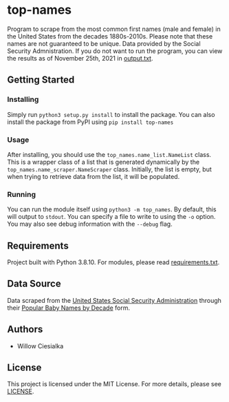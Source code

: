# top-names

Program to scrape from the most common first names (male and female) in the United States from the decades 1880s-2010s. Please note that these names are not guaranteed to be unique.
Data provided by the Social Security Admnistration.
If you do not want to run the program, you can view the results as of November 25th, 2021 in [output.txt](output.txt).

## Getting Started

### Installing

Simply run `python3 setup.py install` to install the package. You can also install the package from PyPI using `pip install top-names`

### Usage

After installing, you should use the `top_names.name_list.NameList` class. This is a wrapper class of a list that is generated dynamically by the `top_names.name_scraper.NameScraper` class. Initially, the list is empty, but when trying to retrieve data from the list, it will be populated.

### Running

You can run the module itself using `python3 -m top_names`. By default, this will output to `stdout`. You can specify a file to write to using the `-o` option. You may also see debug information with the `--debug` flag.

## Requirements

Project built with Python 3.8.10.
For modules, please read [requirements.txt](requirements.txt).

## Data Source

Data scraped from the [United States Social Security Administration](https://www.ssa.gov/) through their [Popular Baby Names by Decade](https://www.ssa.gov/oact/babynames/decades/) form.

## Authors

- Willow Ciesialka

## License

This project is licensed under the MIT License. For more details, please see [LICENSE](LICENSE).
